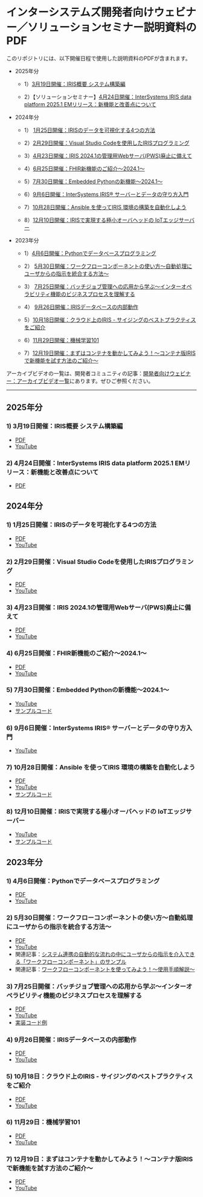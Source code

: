 # インターシステムズ開発者向けウェビナー／ソリューションセミナー説明資料のPDF
このリポジトリには、以下開催日程で使用した説明資料のPDFが含まれます。

- 2025年分

    - 1）[3月19日開催：IRIS概要 システム構築編](#1-3月19日開催iris概要-システム構築編)

    - 2）【ソリューションセミナー】[4月24日開催：InterSystems IRIS data platform 2025.1 EMリリース：新機能と改善点について](#2-4月24日開催intersystems-iris-data-platform-20251-emリリース新機能と改善点について)

- 2024年分
    - 1） [1月25日開催：IRISのデータを可視化する4つの方法](#1-1月25日開催irisのデータを可視化する4つの方法)

    - 2）[2月29日開催：Visual Studio Codeを使用したIRISプログラミング](#2-2月29日開催visual-studio-codeを使用したirisプログラミング)

    - 3）[4月23日開催：IRIS 2024.1の管理用Webサーバ(PWS)廃止に備えて](#3-4月23日開催iris-20241の管理用webサーバpws廃止に備えて)

    - 4）[6月25日開催：FHIR新機能のご紹介～2024.1～](#4-6月25日開催fhir新機能のご紹介20241)

    - 5）[7月30日開催：Embedded Pythonの新機能～2024.1～](#5-7月30日開催embedded-pythonの新機能20241)

    - 6）[9月6日開催：InterSystems IRIS® サーバーとデータの守り方入門](#6-9月6日開催intersystems-iris-サーバーとデータの守り方入門)

    - 7）[10月28日開催：Ansible を使ってIRIS 環境の構築を自動化しよう](#7-10月28日開催ansible-を使ってiris-環境の構築を自動化しよう)

    - 8）[12月10日開催：IRISで実現する極小オーバヘッドの IoTエッジサーバー](#8-12月10日開催irisで実現する極小オーバヘッドの-iotエッジサーバー)

- 2023年分
    - 1）[4月6日開催：Pythonでデータベースプログラミング](#1-4月6日開催pythonでデータベースプログラミング)
    - 2） [5月30日開催：ワークフローコンポーネントの使い方～自動処理にユーザからの指示を統合する方法～](#2-5月30日開催ワークフローコンポーネントの使い方自動処理にユーザからの指示を統合する方法)
    - 3） [7月25日開催：バッチジョブ管理への応用から学ぶ～インターオペラビリティ機能のビジネスプロセスを理解する](#3-7月25日開催バッチジョブ管理への応用から学ぶインターオペラビリティ機能のビジネスプロセスを理解する)
    - 4） [9月26日開催：IRISデータベースの内部動作](#4-9月26日開催irisデータベースの内部動作)
    - 5）[10月18日開催：クラウド上のIRIS - サイジングのベストプラクティスをご紹介](#5-10月18日クラウド上のiris---サイジングのベストプラクティスをご紹介)

    - 6）[11月29日開催：機械学習101](#6-11月29日機械学習101) 

    - 7）[12月19日開催：まずはコンテナを動かしてみよう！～コンテナ版IRISで新機能を試す方法のご紹介～](#7-12月19日まずはコンテナを動かしてみようコンテナ版irisで新機能を試す方法のご紹介)

アーカイブビデオの一覧は、開発者コミュニティの記事：[開発者向けウェビナー：アーカイブビデオ一覧](https://jp.community.intersystems.com/node/540401)にあります。ぜひご参照ください。

---
## 2025年分

### 1) 3月19日開催：IRIS概要 システム構築編
- [PDF](/202503-IRIS-Overview-SysMgt.pdf)
- [YouTube](https://youtu.be/ENesr28R17g?list=PLzSN_5VbNaxB39_H2QMMEG_EsNEFc0ASz)

### 2) 4月24日開催：InterSystems IRIS data platform 2025.1 EMリリース：新機能と改善点について
- [PDF](/202504-IRIS2025.1ReleaseWebinar.pdf)

## 2024年分
### 1) 1月25日開催：IRISのデータを可視化する4つの方法
 - [PDF](/20240125-Visualise-IRIS-data-in-4ways.pdf)
 - [YouTube](https://www.youtube.com/watch?v=uvbn0qXJnS0&list=PLzSN_5VbNaxB_ExlTuYPM3rqyuNkZ1Csh)

### 2) 2月29日開催：Visual Studio Codeを使用したIRISプログラミング
 - [PDF](/20240229-IRISProgramingWithVSCode.pdf)
 - [YouTube](https://youtu.be/9WdhxWPVQ_U?list=PLzSN_5VbNaxB39_H2QMMEG_EsNEFc0ASz)

### 3) 4月23日開催：IRIS 2024.1の管理用Webサーバ(PWS)廃止に備えて
 - [PDF](/20240423-NoPWS-Final.pdf)
 - [YouTube](https://youtu.be/bVwWZt1oNws?list=PLzSN_5VbNaxCeC_ibw2l-xneMCwCVf-Or)

### 4) 6月25日開催：FHIR新機能のご紹介～2024.1～
 - [PDF](/20240625-FHIR2024.1.pdf)
 - [YouTube](https://www.youtube.com/watch?v=onO1oJwFpeQ&list=PLzSN_5VbNaxBu4kMgZrK5iGi-GIGNxvpu)

### 5) 7月30日開催：Embedded Pythonの新機能～2024.1～
 - [YouTube](https://youtu.be/WrttoeW34Rw?list=PLzSN_5VbNaxB39_H2QMMEG_EsNEFc0ASz)
 - [サンプルコード](https://github.com/unoura/iris-flask-demo)

### 6) 9月6日開催：InterSystems IRIS® サーバーとデータの守り方入門
 - [YouTube](https://youtu.be/IDI6pG8uiZ0?list=PLzSN_5VbNaxCeC_ibw2l-xneMCwCVf-Or)

### 7) 10月28日開催：Ansible を使ってIRIS 環境の構築を自動化しよう
 - [PDF](/20241029-Ansible-IRIS.pdf)
 - [YouTube](https://youtu.be/86BpUT6JZs8?list=PLzSN_5VbNaxCeC_ibw2l-xneMCwCVf-Or)
 - [サンプルコード](https://github.com/Intersystems-jp/Install-IRIS-with-Ansible)

### 8) 12月10日開催：IRISで実現する極小オーバヘッドの IoTエッジサーバー
 - [YouTube](https://www.youtube.com/watch?v=znwdMzxmQLk&list=PLzSN_5VbNaxB39_H2QMMEG_EsNEFc0ASz
 )
 - [サンプルコード](https://github.com/IRISMeister/IRIS-MQTT-AVRO-PYTHON)

## 2023年分
### 1) 4月6日開催：Pythonでデータベースプログラミング
- [PDF](20230426-EmbeddedPython-web.pdf)
- [YouTube](https://www.youtube.com/watch?v=fMxWwf3alNY&list=PLzSN_5VbNaxB39_H2QMMEG_EsNEFc0ASz&index=2)

### 2) 5月30日開催：ワークフローコンポーネントの使い方～自動処理にユーザからの指示を統合する方法～
- [PDF](20230530-WorkFlowComponent.pdf)
- [YouTube](https://www.youtube.com/watch?v=gfJqIHDMBuM&list=PLzSN_5VbNaxB39_H2QMMEG_EsNEFc0ASz&index=3)
- 関連記事：[システム連携の自動的な流れの中にユーザからの指示を介入できる「ワークフローコンポーネント」のサンプル](https://jp.community.intersystems.com/node/542931)
- 関連記事：[ワークフローコンポーネントを使ってみよう！～使用手順解説～](https://jp.community.intersystems.com/node/543006)

### 3) 7月25日開催：バッチジョブ管理への応用から学ぶ～インターオペラビリティ機能のビジネスプロセスを理解する
- [PDF](20230721-ApplicationOfBatchJobManagement.pdf)
- [YouTube](https://www.youtube.com/watch?v=RUxeT4cTy4k&list=PLzSN_5VbNaxB39_H2QMMEG_EsNEFc0ASz&index=5)
- [実装コード例](https://github.com/IRISMeister/jobmanagement)

### 4) 9月26日開催：IRISデータベースの内部動作
- [PDF](20230926-DBInternalPerformance.pdf)
- [YouTube](https://youtu.be/VeSmItD_jHw?list=PLzSN_5VbNaxB39_H2QMMEG_EsNEFc0ASz)

### 5) 10月18日：クラウド上のIRIS - サイジングのベストプラクティスをご紹介
- [PDF](20231018_IRIStoCloud_1.0.pdf)
- [YouTube](https://youtu.be/8cnErGIOIDk?list=PLzSN_5VbNaxB39_H2QMMEG_EsNEFc0ASz)

### 6) 11月29日：機械学習101
- [PDF](/20231129-MachineLearning101.pdf)
- [YouTube](https://youtu.be/47bP5-AtBVU?list=PLzSN_5VbNaxC-z6_DKUZuO__zyudjLE-g)

### 7) 12月19日：まずはコンテナを動かしてみよう！～コンテナ版IRISで新機能を試す方法のご紹介～
- [PDF](/20231219-TryContainer.pdf)
- [YouTube](https://youtu.be/JaV3VKWpffs?list=PLzSN_5VbNaxAUiQkx5d22TX0zjx4Mmqhb)
